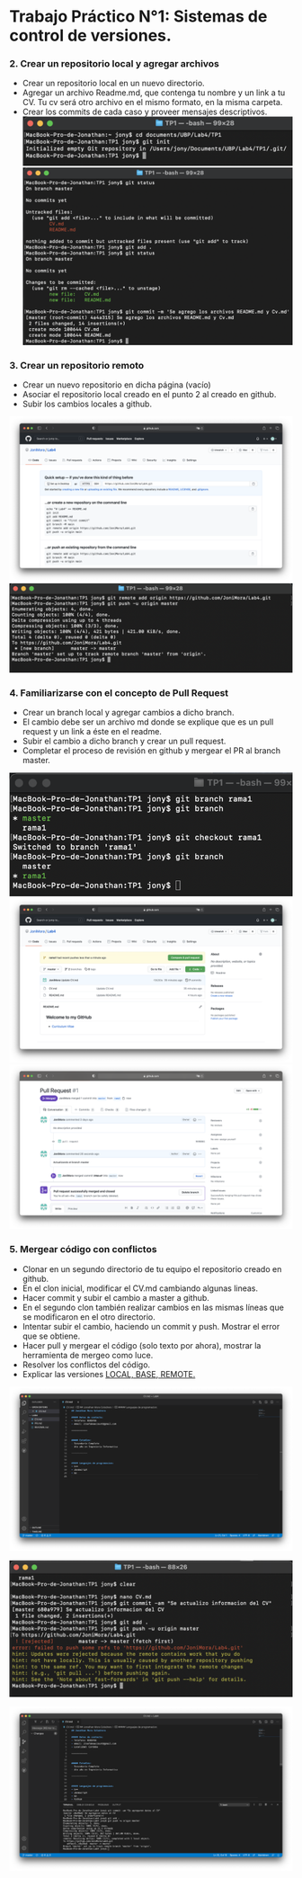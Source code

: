 # Trabajo Práctico N°1: Sistemas de control de versiones.

### 2. Crear un repositorio local y agregar archivos

- Crear un repositorio local en un nuevo directorio.
- Agregar un archivo Readme.md, que contenga tu nombre y un link a tu CV. Tu cv será otro archivo en el mismo formato, en la misma carpeta.
- Crear los commits de cada caso y proveer mensajes descriptivos.
![](https://github.com/JoniMora/Ing-Lab4/blob/master/Tp1/Imagen/Creo%20repositorio%20local.png)
![](https://github.com/JoniMora/Ing-Lab4/blob/master/Tp1/Imagen/commit%20readme%20y%20cv.png)

### 3. Crear un repositorio remoto

- Crear un nuevo repositorio en dicha página (vacío)
- Asociar el repositorio local creado en el punto 2 al creado en github.
- Subir los cambios locales a github.

![](https://github.com/JoniMora/Ing-Lab4/blob/master/Tp1/Imagen/Creo%20Repo.png)
![](https://github.com/JoniMora/Ing-Lab4/blob/master/Tp1/Imagen/Asocio%20y%20subo.png)

### 4. Familiarizarse con el concepto de Pull Request

- Crear un branch local y agregar cambios a dicho branch.
 - El cambio debe ser un archivo md donde se explique que es un pull request y un link a éste en el readme.
- Subir el cambio a dicho branch y crear un pull request.
- Completar el proceso de revisión en github y mergear el PR al branch master.

![](https://github.com/JoniMora/Ing-Lab4/blob/master/Tp1/Imagen/Crear%20branch%20local.png)
![](https://github.com/JoniMora/Ing-Lab4/blob/master/Tp1/Imagen/Subir%20branch.png)
![](https://github.com/JoniMora/Ing-Lab4/blob/master/Tp1/Imagen/Merged.png)

### 5. Mergear código con conflictos

- Clonar en un segundo directorio de tu equipo el repositorio creado en github.
- En el clon inicial, modificar el CV.md cambiando algunas lineas.
- Hacer commit y subir el cambio a master a github.
- En el segundo clon también realizar cambios en las mismas líneas que se modificaron en el otro directorio.
- Intentar subir el cambio, haciendo un commit y push. Mostrar el error que se obtiene.
- Hacer pull y mergear el código (solo texto por ahora), mostrar la herramienta de mergeo como luce.
- Resolver los conflictos del código.
- Explicar las versiones [LOCAL, BASE, REMOTE.](https://github.com/JoniMora/Lab4/blob/master/README.md)


![](https://github.com/JoniMora/Ing-Lab4/blob/master/Tp1/Imagen/Clonar%20repo.png)

![](https://github.com/JoniMora/Ing-Lab4/blob/master/Tp1/Imagen/Error%20push.png)

![](https://github.com/JoniMora/Ing-Lab4/blob/master/Tp1/Imagen/Se%20subio%20el%20clon.png)

